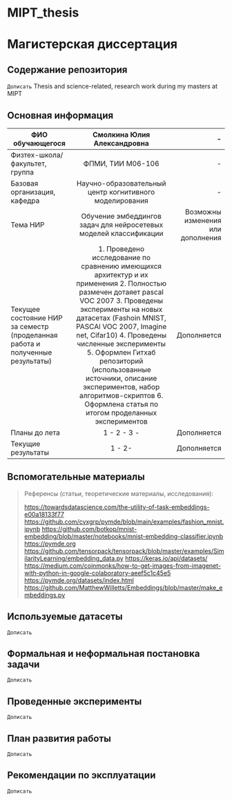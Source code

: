 # MIPT_thesis
# Магистерская диссертация
## Содержание репозитория
`Дописать`
Thesis and science-related, research work during my masters at MIPT

## Основная информация
|ФИО обучающегося	            |Смолкина Юлия Александровна| -
| ------------- |:------------------:| -----:|
|Физтех-школа/факультет, группа|ФПМИ, ТИИ М06-106    | - 
|Базовая организация, кафедра	  |Научно-образовательный центр когнитивного моделирования| - 
|Тема НИР	                    |Обучение эмбеддингов задач для нейросетевых моделей классификации|Возможны изменения или дополнения 
|Текущее состояние НИР за семестр (проделанная работа и полученные результаты)|1. Проведено исследование по сравнению имеющихся архитектур и их применения  2. Полностью размечен дотаяет pascal VOC 2007 3. Проведены эксперименты на новых датасетах (Fashoin MNIST, PASCAl VOC 2007, Imagine net, Cifar10) 4. Проведены численные эксперименты 5. Оформлен Гитхаб репозиторий (использованные источники, описание экспериментов, набор алгоритмов-скриптов 6. Оформлена статья по итогом проделанных экспериментов|Дополняется  
|Планы до лета	 |1 - 2 - 3 -|Дополняется 
|Текущие результаты|1 - 2- |Дополняется  


## Вспомогательные материалы
> Референсы (статьи, теоретические материалы, исследования):
> 
> https://towardsdatascience.com/the-utility-of-task-embeddings-e00a18133f77
> https://github.com/cvxgrp/pymde/blob/main/examples/fashion_mnist.ipynb
> https://github.com/botkop/mnist-embedding/blob/master/notebooks/mnist-embedding-classifier.ipynb
> https://pymde.org
> https://github.com/tensorpack/tensorpack/blob/master/examples/SimilarityLearning/embedding_data.py
> https://keras.io/api/datasets/
> https://medium.com/coinmonks/how-to-get-images-from-imagenet-with-python-in-google-colaboratory-aeef5c1c45e5
> https://pymde.org/datasets/index.html
> https://github.com/MatthewWilletts/Embeddings/blob/master/make_embeddings.py

## Используемые датасеты
`Дописать`

## Формальная и неформальная постановка задачи
`Дописать`

## Проведенные эксперименты
`Дописать`

## План развития работы
`Дописать`

## Рекомендации по эксплуатации
`Дописать`
